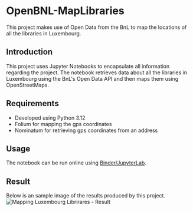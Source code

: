 # OpenBNL-MapLibraries
This project makes use of Open Data from the BnL to map the locations of all the libraries in Luxembourg.
## Introduction
This project uses Jupyter Notebooks to encapsulate all information regarding the project.
The notebook retrieves data about all the libraries in Luxembourg using the BnL's Open Data API and then maps them using OpenStreetMaps.
## Requirements
* Developed using Python 3.12
* Folium for mapping the gps coordinates
* Nominatum for retrieving gps coordinates from an address
## Usage
The notebook can be run online using [Binder/JupyterLab](https://mybinder.org/v2/gh/natliblux/OpenBNL-MapLibraries/6a97f04b06d3f97f443371d166864a4bcc6de87c?urlpath=lab%2Ftree%2Fsrc%2FOpenBnL-MapLibraryLocations.ipynb).
## Result
Below is an sample image of the results produced by this project.
![Mapping Luxembourg Librirares - Result](https://github.com/user-attachments/assets/534cc397-9ee2-4cad-a792-affeca32d108)
